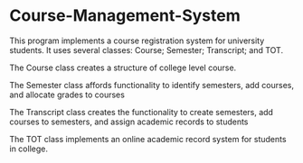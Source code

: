 # Course-Management-System


This program implements a course registration system for university students.
It uses several classes: Course; Semester; Transcript; and TOT.

The Course class creates a structure of college level course.

The Semester class affords functionality to identify semesters, add courses, and allocate grades
to courses

The Transcript class creates the functionality to create semesters, add courses to semesters, 
 and assign academic records to students

The TOT class implements an online academic record system for students in college.
